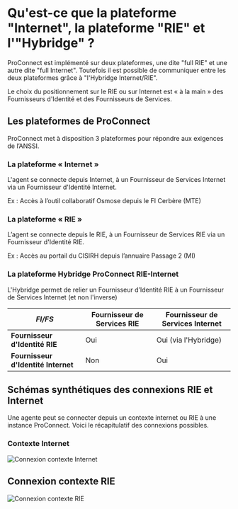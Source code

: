 # Qu'est-ce que la plateforme "Internet", la plateforme "RIE" et l'"Hybridge" ?

ProConnect est implémenté sur deux plateformes, une dite "full RIE" et une autre dite "full Internet". Toutefois il
est possible de communiquer entre les deux plateformes grâce à "l'Hybridge Internet/RIE".

Le choix du positionnement sur le RIE ou sur Internet est « à la main » des Fournisseurs d'Identité et des Fournisseurs
de Services.

## Les plateformes de ProConnect

ProConnect met à disposition 3 plateformes pour répondre aux exigences de l’ANSSI.

### La plateforme « Internet »

L'agent se connecte depuis Internet, à un Fournisseur de Services Internet via un Fournisseur d'Identité Internet.

Ex : Accès à l’outil collaboratif Osmose depuis le FI Cerbère (MTE)

### La plateforme « RIE »

L’agent se connecte depuis le RIE, à un Fournisseur de Services RIE via un Fournisseur d'Identité RIE.

Ex : Accès au portail du CISIRH depuis l’annuaire Passage 2 (MI)

### La plateforme Hybridge ProConnect RIE-Internet

L'Hybridge permet de relier un Fournisseur d’Identité RIE à un Fournisseur de Services Internet (et non l'inverse)

| _FI/FS_                             | Fournisseur de Services RIE | Fournisseur de Services Internet |
| ----------------------------------- | --------------------------- | -------------------------------- |
| **Fournisseur d'Identité RIE**      | Oui                         | Oui (via l'Hybridge)             |
| **Fournisseur d'Identité Internet** | Non                         | Oui                              |

## Schémas synthétiques des connexions RIE et Internet

Une agente peut se connecter depuis un contexte internet ou RIE à une instance ProConnect. Voici le récapitulatif des connexions possibles.

### Contexte Internet

![Connexion contexte Internet](/images/docs/network-flowchart-internet.excalidraw.svg)

## Connexion contexte RIE

![Connexion contexte RIE](/images/docs/network-flowchart-rie.excalidraw.svg)
